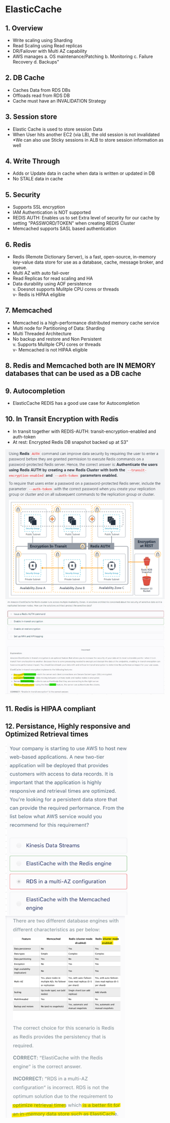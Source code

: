 # ElasticCache											
## 1. Overview		
- Write scaling using Sharding		
- Read Scaling using Read replicas		
- DR/Failover with Multi AZ capability		
-  AWS manages 
a. OS maintenance/Patching
b. Monitoring
c. Failure Recovery
d. Backups"		
## 2. DB Cache		
- Caches Data from RDS DBs		
- Offloads read from RDS DB		
- Cache must have an INVALIDATION Strategy		
## 3. Session store		
- Elastic Cache is used to store session Data		
- When User hits another EC2 (via LB), the old session is not invalidated		
*We can also use Sticky sessions in ALB to store session information as well		
## 4. Write Through		
- Adds or Update data in cache when data is written or updated in DB		
- No STALE data in cache		
## 5. Security				
- Supports SSL encryption				
- IAM Authentication is NOT supported				
- REDIS AUTH: Enables us to set Extra level of security for our cache by setting "PASSWORD/TOKEN" when creating REDIS Cluster				
- Memcached supports SASL based authentication				
## 6. Redis		
- Redis (Remote Dictionary Server), is a fast, open-source, in-memory key-value data store for use as a database, cache, message broker, and queue.		
- Multi AZ with auto fail-over		
- Read Replicas for read scaling and HA		
- Data durability using AOF persistence		
v. Doesnot supports Mulitple CPU cores or threads		
v- Redis is HIPAA eligible		
## 7. Memcached		
- Memcached is a high-performance distributed memory cache service		
- Multi node for Partitioning of Data: Sharding		
- Multi Threaded Architecture		
- No backup and restore and Non Persistent		
v. Supports Mulitple CPU cores or threads		
v- Memcached is not HIPAA eligible		
## 8. Redis and Memcached both are IN MEMORY databases that can be used as a DB cache										
## 9. Autocompletion										
- ElasticCache REDIS has a good use case for Autocompletion										
										
## 10. In Transit Encryption with Redis										
-  In transit together with REDIS-AUTH: transit-encryption-enabled and auth-token
- At rest: Encrypted Redis DB snapshot backed up at S3"										
<img src="images/1.png">

<img src="images/2.png">

## 11. Redis is HIPAA compliant					
					
## 12. Persistance, Highly responsive and Optimized Retrieval times					
<img src="images/3.png">

<img src="images/4.png">
